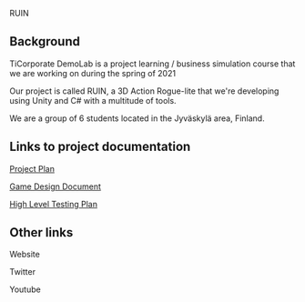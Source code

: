 RUIN

## Background

TiCorporate DemoLab is a project learning / business simulation course that we are working on during the spring of 2021 

Our project is called RUIN, a 3D Action Rogue-lite that we're developing using Unity and C# with a multitude of tools. 

We are a group of 6 students located in the Jyväskylä area, Finland.

## Links to project documentation

[Project Plan](./ProjectDocumentation/ProjectPlan.md "Project plan documentation")

[Game Design Document](./ProjectDocumentation/GDD.md "Game Design Document")

[High Level Testing Plan](./ProjectDocumentation/HLTP.md "High Level Testing Plan")

## Other links

Website

Twitter

Youtube
